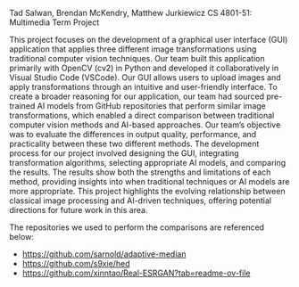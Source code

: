 Tad Salwan, Brendan McKendry, Matthew Jurkiewicz
CS 4801-51: Multimedia
Term Project
 
 This project focuses on the development of a graphical user interface (GUI) application that applies three different image transformations using traditional computer vision techniques. Our team built this application primarily with OpenCV (cv2) in Python and developed it collaboratively in Visual Studio Code (VSCode). Our GUI allows users to upload images and apply transformations through an intuitive and user-friendly interface. To create a broader reasoning for our application, our team had sourced pre-trained AI models from GitHub repositories that perform similar image transformations, which enabled a direct comparison between traditional computer vision methods and AI-based approaches. Our team’s objective was to evaluate the differences in output quality, performance, and practicality between these two different methods. The development process for our project involved designing the GUI, integrating transformation algorithms, selecting appropriate AI models, and comparing the results. The results show both the strengths and limitations of each method, providing insights into when traditional techniques or AI models are more appropriate. This project highlights the evolving relationship between classical image processing and AI-driven techniques, offering potential directions for future work in this area.

The repositories we used to perform the comparisons are referenced below:
- https://github.com/sarnold/adaptive-median
- https://github.com/s9xie/hed
- https://github.com/xinntao/Real-ESRGAN?tab=readme-ov-file
